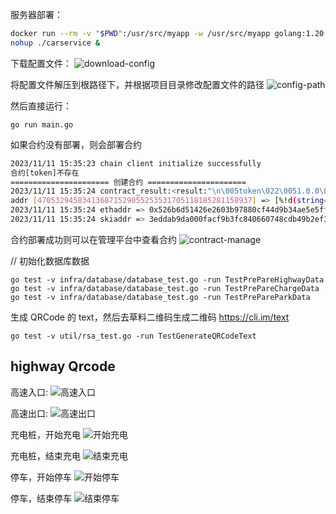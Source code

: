 服务器部署：

```bash
docker run --rm -v "$PWD":/usr/src/myapp -w /usr/src/myapp golang:1.20 bash -c 'go env -w GO111MODULE=on && go env -w GOPROXY=https://goproxy.cn,direct && go build -v'
nohup ./carservice &
```

下载配置文件：
![download-config](images/download-config.png)

将配置文件解压到根路径下，并根据项目目录修改配置文件的路径
![config-path](images/config-path.png)

然后直接运行：

```golang
go run main.go
```

如果合约没有部署，则会部署合约

```bash
2023/11/11 15:35:23 chain client initialize successfully
合约[token]不存在
====================== 创建合约 ======================
2023/11/11 15:35:24 contract_result:<result:"\n\005token\022\0051.0.0\030\005*\226\001\n\nTestCMorg1\020\001\032 \357\377\010\250\271\243\2570\017\201\350\367\221\311\261\177\200\211\017;g\337M,\226\0243\222!:\364\305\"\033cmtestuser1.sign.TestCMorg1*\005ADMIN2@3eddab9da000facf9b3fc840660748cdb49b2ef303c995853bf6f3a2d18945112(6795f86e288bc16c31d22f9ea23955224121d74d" gas_used:1061794 contract_event:<topic:"ddf252ad1be2c89b69c2b068fc378daa952ba7f163c4a11628f55a4df523b3ef" tx_id:"17968157d5691844ca5656f4803126714e7174eb62be44c3b2cc0b211c7bc54e" contract_name:"token" contract_version:"1.0.0" event_data:"0000000000000000000000000000000000000000000000000000000000000000" event_data:"0000000000000000000000000000000000000000000000000000000000000000" event_data:"000000000000000000000000000000000000000000000000016345785d8a0000" > > tx_id:"17968157d5691844ca5656f4803126714e7174eb62be44c3b2cc0b211c7bc54e" tx_timestamp:1699688123 tx_block_height:2
addr [470532945834136871529055253531705118185281158937] => [%!d(string=0)]
2023/11/11 15:35:24 ethaddr => 0x526b6d51426e2603b97880cf44d9b34ae5e5ff19
2023/11/11 15:35:24 skiaddr => 3eddab9da000facf9b3fc840660748cdb49b2ef303c995853bf6f3a2d1894511

```

合约部署成功则可以在管理平台中查看合约
![contract-manage](images/contract-manage.png)

// 初始化数据库数据

```
go test -v infra/database/database_test.go -run TestPrePareHighwayData
go test -v infra/database/database_test.go -run TestPrePareChargeData
go test -v infra/database/database_test.go -run TestPrePareParkData
```

生成 QRCode 的 text，然后去草料二维码生成二维码
https://cli.im/text

```
go test -v util/rsa_test.go -run TestGenerateQRCodeText
```

## highway Qrcode

高速入口:
![高速入口](images/car_highway_start.png)

高速出口:
![高速出口](images/car_highway_end.png)

充电桩，开始充电
![开始充电](images/car_charge_start.png)

充电桩，结束充电
![结束充电](images/car_charge_end.png)

停车，开始停车
![开始停车](images/car_park_start.png)

停车，结束停车
![结束停车](images/car_park_end.png)
